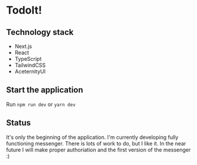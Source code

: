 # TodoIt!

## Technology stack

- Next.js 
- React 
- TypeScript
- TailwindCSS  
- AceternityUI 

## Start the application

Run `npm run dev` or `yarn dev`

## Status

It's only the beginning of the application. I'm currently developing fully functioning messenger. There is lots of work to do, but I like it. In the near future I will make proper authoriation and the first version of the messenger :) 

